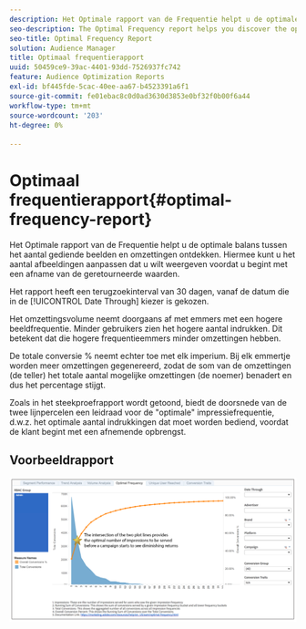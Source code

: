 ```yaml
---
description: Het Optimale rapport van de Frequentie helpt u de optimale balans tussen het aantal gediende beelden en omzettingen ontdekken. Hiermee kunt u het aantal afbeeldingen aanpassen dat u wilt weergeven voordat u begint met een afname van de geretourneerde waarden.
seo-description: The Optimal Frequency report helps you discover the optimal balance between the number of served impressions and conversions. It allows you to adjust the number of impressions you would want to display before starting to see diminishing returns.
seo-title: Optimal Frequency Report
solution: Audience Manager
title: Optimaal frequentierapport
uuid: 50459ce9-39ac-4401-93dd-7526937fc742
feature: Audience Optimization Reports
exl-id: bf445fde-5cac-40ee-aa67-b4523391a6f1
source-git-commit: fe01ebac8c0d0ad3630d3853e0bf32f0b00f6a44
workflow-type: tm+mt
source-wordcount: '203'
ht-degree: 0%

---
```


# Optimaal frequentierapport{#optimal-frequency-report}

Het Optimale rapport van de Frequentie helpt u de optimale balans tussen het aantal gediende beelden en omzettingen ontdekken. Hiermee kunt u het aantal afbeeldingen aanpassen dat u wilt weergeven voordat u begint met een afname van de geretourneerde waarden.

Het rapport heeft een terugzoekinterval van 30 dagen, vanaf de datum die in de [!UICONTROL Date Through] kiezer is gekozen.

Het omzettingsvolume neemt doorgaans af met emmers met een hogere beeldfrequentie. Minder gebruikers zien het hogere aantal indrukken. Dit betekent dat die hogere frequentieemmers minder omzettingen hebben.

De totale conversie % neemt echter toe met elk imperium. Bij elk emmertje worden meer omzettingen gegenereerd, zodat de som van de omzettingen (de teller) het totale aantal mogelijke omzettingen (de noemer) benadert en dus het percentage stijgt.

Zoals in het steekproefrapport wordt getoond, biedt de doorsnede van de twee lijnpercelen een leidraad voor de &quot;optimale&quot; impressiefrequentie, d.w.z. het optimale aantal indrukkingen dat moet worden bediend, voordat de klant begint met een afnemende opbrengst.

## Voorbeeldrapport

![&#x200B; optimaal-frequentie &#x200B;](assets/optimal-frequency2.png)
